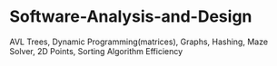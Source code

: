 # Software-Analysis-and-Design
AVL Trees, Dynamic Programming(matrices), Graphs, Hashing, Maze Solver, 2D Points, Sorting Algorithm Efficiency
